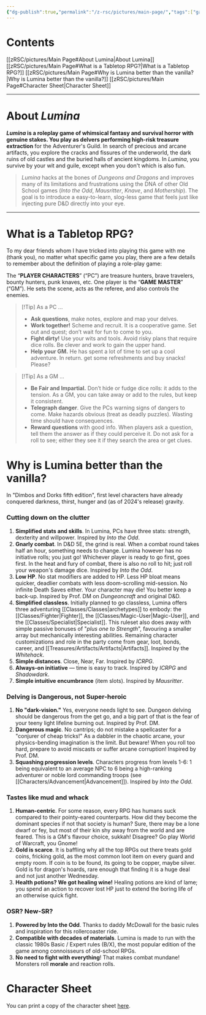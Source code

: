 ```yaml
---
{"dg-publish":true,"permalink":"/z-rsc/pictures/main-page/","tags":["gardenEntry"],"created":"2025-01-02T11:24:05.226-05:00","updated":"2025-03-15T03:51:41.520-04:00"}
---
```


 
# Contents
 [[zRSC/pictures/Main Page#About Lumina\|About Lumina]]
 [[zRSC/pictures/Main Page#What is a Tabletop RPG?\|What is a Tabletop RPG?]]
 [[zRSC/pictures/Main Page#Why is Lumina better than the vanilla?\|Why is Lumina better than the vanilla?]]
 [[zRSC/pictures/Main Page#Character Sheet\|Character Sheet]]

---

# About *Lumina*
***Lumina* is a roleplay game of whimsical fantasy and survival horror with genuine stakes. You play as delvers performing high-risk treasure extraction** for the Adventurer's Guild. In search of precious and arcane artifacts, you explore the cracks and fissures of the underworld, the dark ruins of old castles and the buried halls of ancient kingdoms. In *Lumina*, you survive by your wit and guile, except when you don't which is also fun.

>*Lumina* hacks at the bones of *Dungeons and Dragons* and improves many of its limitations and frustrations using the DNA of other Old School games (*Into the Odd*, *Mausritter*, *Knave*, and *Mothership*). The goal is to introduce a easy-to-learn, slog-less game that feels just like injecting pure D&D directly into your eye.

---
# What is a Tabletop RPG?
To my dear friends whom I have tricked into playing this game with me (thank you), no matter what specific game you play, there are a few details to remember about the definition of playing a role-play game:

The “**PLAYER CHARACTERS**” (“PC”) are treasure hunters, brave travelers, bounty hunters, punk knaves, etc. One player is the “**GAME MASTER**” (“GM”). He sets the scene, acts as the referee, and also controls the enemies.

> [!Tip] As a PC ...
> - **Ask questions**, make notes, explore and map your delves.
> - **Work together!** Scheme and recruit. It is a cooperative game. Set out and quest; don’t wait for fun to come to you.
> - **Fight dirty!** Use your wits and tools. Avoid risky plans that require dice rolls. Be clever and work to gain the upper hand.
> - **Help your GM.** He has spent a lot of time to set up a cool adventure. In return. get some refreshments and buy snacks! Please?

> [!Tip] As a GM ...
> - **Be Fair and Impartial.** Don’t hide or fudge dice rolls: it adds to the tension. As a GM, you can take away or add to the rules, but keep it consistent.
> - **Telegraph danger**. Give the PCs warning signs of dangers to come. Make hazards obvious (treat as deadly puzzles). Wasting time should have consequences.
> - **Reward questions** with good info. When players ask a question, tell them the answer as if they could perceive it. Do not ask for a roll to see; either they see it if they search the area or get clues.

# Why is Lumina better than the vanilla? 
In "Dimbos and Dorks fifth edition", first level characters have already conquered darkness, thirst, hunger and (as of 2024's release) gravity.
### Cutting down on the clutter
1. **Simplified stats and skills**. In Lumina, PCs have three stats: strength, dexterity and willpower. Inspired by *Into the Odd*.
2. **Gnarly combat**. In D&D 5E, the grind is real. When a combat round takes half an hour, something needs to change. Lumina however has no initiative rolls; you just go! Whichever player is ready to go first, goes first. In the heat and fury of combat, there is also no roll to hit; just roll your weapon's damage dice. Inspired by *Into the Odd*. 
3. **Low HP**. No stat modifiers are added to HP. Less HP bloat means quicker, deadlier combats with less doom-scrolling mid-session. No infinite Death Saves either. Your character may die! You better keep a back-up. Inspired by Prof. DM on *Dungeoncraft* and original D&D.
4. **Simplified classless**. Initially planned to go classless, Lumina offers three adventuring [[Classes/Classes\|archetypes]] to embody: the [[Classes/Fighter\|Fighter]], the [[Classes/Magic-User\|Magic-User]], and the [[Classes/Specialist\|Specialist]]. This ruleset also does away with simple passive bonuses of "*plus one to Strength*", favouring a smaller array but mechanically interesting abilities. Remaining character customizations and role in the party come from  gear, loot, bonds, career, and [[Treasures/Artifacts/Artifacts\|Artifacts]]. Inspired by the *Whitehack*.
5. **Simple distances**. Close, Near, Far.  Inspired by *ICRPG*.
6. **Always-on initiative** — time is easy to track. Inspired by *ICRPG* and *Shadowdark*.
7. **Simple intuitive encumbrance** (item slots). Inspired by *Mausritter*.
### Delving is Dangerous, not Super-heroic
1. **No "dark-vision."** Yes, everyone needs light to see. Dungeon delving should be dangerous from the get go, and a big part of that is the fear of your teeny light lifeline burning out. Inspired by Prof. DM.
2. **Dangerous magic**. No cantrips; do not mistake a spellcaster for a "conjurer of cheap tricks!" As a dabbler in the chaotic arcane, your physics-bending imagination is the limit. But beware! When you roll too hard, prepare to avoid miscasts or suffer arcane corruption! Inspired by Prof. DM.
3. **Squashing progression levels**. Characters progress from levels 1-6: 1 being equivalent to an average NPC to 6 being a high-ranking adventurer or noble lord commanding troops (see [[Characters/Advancement\|Advancement]]). Inspired by *Into the Odd*. 
### Tastes like mud and whack
1. **Human-centric**. For some reason, every RPG has humans suck compared to their pointy-eared counterparts. How did they become the dominant species if not that society is human? Sure, there may be a lone dwarf or fey, but most of their kin shy away from the world and are feared. This is a GM's flavour choice, sukkah! Disagree? Go play World of Warcraft, you Gnome!
2. **Gold is scarce**. It is baffling why all the top RPGs out there treats gold coins, fricking gold, as the most common loot item on every guard and empty room.  If coin is to be found, its going to be copper, maybe silver. Gold is for dragon's hoards, rare enough that finding it is a huge deal and not just another Wednesday.
3. **Health potions? We got healing wine!** Healing potions are kind of lame; you spend an action to recover lost HP just to extend the boring life of an otherwise quick fight. 
### OSR? New-SR?
1. **Powered by Into the Odd**. Thanks to daddy McDowall for the basic rules and inspiration for this rollercoaster ride.
2. **Compatible with decades of materials**.  Lumina is made to run with the classic 1980s Basic / Expert rules (B/X), the most popular edition of the game among connoisseurs of old-school RPGs.
3. **No need to fight with everything**! That makes combat mundane! Monsters roll **morale** and reaction rolls.

# Character Sheet
You can print a copy of the character sheet [here](https://drive.google.com/file/d/1wec6VdSv-QKD93J8UrMkgssnu6l0cmcS/view?usp=sharing).